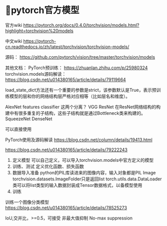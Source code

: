 pytorch官方模型
===
官方wiki
https://pytorch.org/docs/0.4.0/torchvision/models.html?highlight=torchvision%20models

中文wiki
https://pytorch-cn.readthedocs.io/zh/latest/torchvision/torchvision-models/

源码：
https://github.com/pytorch/vision/tree/master/torchvision/models

其他文档：
PyTorch预训练：
https://zhuanlan.zhihu.com/p/25980324 
torchvision.models源码解读：
https://blog.csdn.net/u014380165/article/details/79119664


load_state_dict方法还有一个重要的参数是strict，该参数默认是True，表示预训练模型的层和你的网络结构层严格对应相等（比如层名和维度）。

AlexNet
    features
    classifier 这两个分离？
VGG
ResNet
    在ResNet网络结构的构建中有很多重复的子结构，这些子结构就是通过Bottleneck类来构建的。
SqueezeNet
DenseNet

可以直接使用



PyTorch使用及源码解读
https://blog.csdn.net/column/details/19413.html

https://blog.csdn.net/u014380165/article/details/79222243
1. 定义模型
    可以自己定义，可以导入torchvision.models中官方定义的模型
2. 训练、测试
    定义优化函数、损失函数
3. 数据导入准备
python的PIL库读进来的图像内容，输入对象都是PIL Image
torchvision.datasets.ImageFolder只是返回list
torch.utils.data.DataLoader类可以将list类型的输入数据封装成Tensor数据格式，以备模型使用
4. 训练

训练一个图像分类模型
https://blog.csdn.net/u014380165/article/details/78525273 






IoU,交并比，>=0.5，可接受
非最大值抑制 No-max suppression